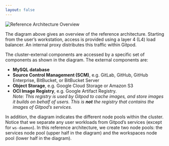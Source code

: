 ```yaml
---
layout: false
---
```


![Reference Architecture Overview](/images/docs/self-hosted/reference-architecture/ReferenceArchitecture.png)

The diagram above gives an overview of the reference architecture. Starting from the user’s workstation, access is provided using a layer 4 (L4) load balancer. An internal proxy distributes this traffic within Gitpod.

The cluster-external components are accessed by a specific set of components as shown in the diagram. The external components are:

-   **MySQL database**
-   **Source Control Management (SCM)**, e.g. GitLab, GitHub, GitHub Enterprise, BitBucket, or BitBucket Server
-   **Object Storage**, e.g. Google Cloud Storage or Amazon S3
-   **OCI Image Registry**, e.g. Google Artifact Registry.<br/>
    _Note: This registry is used by Gitpod to cache images, and store images it builds on behalf of users. This is **not** the registry that contains the images of Gitpod’s services._

In addition, the diagram indicates the different node pools within the cluster. Notice that we separate any user workloads from Gitpod’s services (except for `ws-daemon`). In this reference architecture, we create two node pools: the services node pool (upper half in the diagram) and the workspaces node pool (lower half in the diagram).
